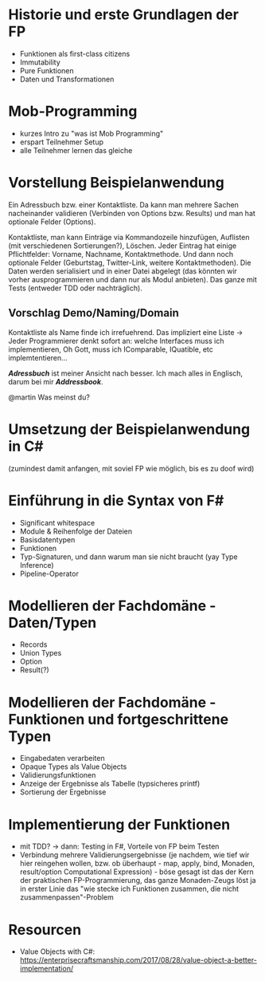 # Historie und erste Grundlagen der FP 

- Funktionen als first-class citizens 
- Immutability
- Pure Funktionen 
- Daten und Transformationen 

# Mob-Programming 

- kurzes Intro zu "was ist Mob Programming" 
- erspart Teilnehmer Setup 
- alle Teilnehmer lernen das gleiche 

# Vorstellung Beispielanwendung 

Ein Adressbuch bzw. einer Kontaktliste. Da kann man mehrere Sachen nacheinander validieren (Verbinden von Options bzw. Results) und  man hat optionale Felder (Options).  

Kontaktliste, man kann Einträge via Kommandozeile hinzufügen, Auflisten (mit verschiedenen Sortierungen?), Löschen. Jeder Eintrag hat einige Pflichtfelder: Vorname, Nachname, Kontaktmethode. Und dann noch optionale Felder (Geburtstag, Twitter-Link, weitere Kontaktmethoden). Die Daten werden serialisiert und in einer Datei abgelegt (das könnten wir vorher ausprogrammieren und dann nur als Modul anbieten). Das ganze mit Tests (entweder TDD oder nachträglich). 

## Vorschlag Demo/Naming/Domain

Kontaktliste als Name finde ich irrefuehrend. Das impliziert eine Liste -> Jeder Programmierer denkt sofort an: welche Interfaces muss ich implementieren, Oh Gott, muss ich IComparable, IQuatible, etc implemtentieren... 

***Adressbuch*** ist meiner Ansicht nach besser. Ich mach alles in Englisch, darum bei mir ***Addressbook***.

@martin Was meinst du?

# Umsetzung der Beispielanwendung in C# 

(zumindest damit anfangen, mit soviel FP wie möglich, bis es zu doof wird) 

# Einführung in die Syntax von F# 

- Significant whitespace 
- Module & Reihenfolge der Dateien 
- Basisdatentypen 
- Funktionen 
- Typ-Signaturen, und dann warum man sie nicht braucht (yay Type Inference) 
- Pipeline-Operator 

# Modellieren der Fachdomäne - Daten/Typen 

- Records 
- Union Types 
- Option 
- Result(?) 

# Modellieren der Fachdomäne - Funktionen und fortgeschrittene Typen 

- Eingabedaten verarbeiten 
- Opaque Types als Value Objects 
- Validierungsfunktionen 
- Anzeige der Ergebnisse als Tabelle (typsicheres printf) 
- Sortierung der Ergebnisse 

# Implementierung der Funktionen 

- mit TDD? -> dann: Testing in F#, Vorteile von FP beim Testen 
- Verbindung mehrere Validierungsergebnisse (je nachdem, wie tief wir hier reingehen wollen, bzw. ob überhaupt - map, apply, bind, Monaden, result/option Computational Expression) - böse gesagt ist das der Kern der praktischen FP-Programmierung, das ganze Monaden-Zeugs löst ja in erster Linie das "wie stecke ich Funktionen zusammen, die nicht zusammenpassen"-Problem 

# Resourcen

- Value Objects with C#: https://enterprisecraftsmanship.com/2017/08/28/value-object-a-better-implementation/ 

